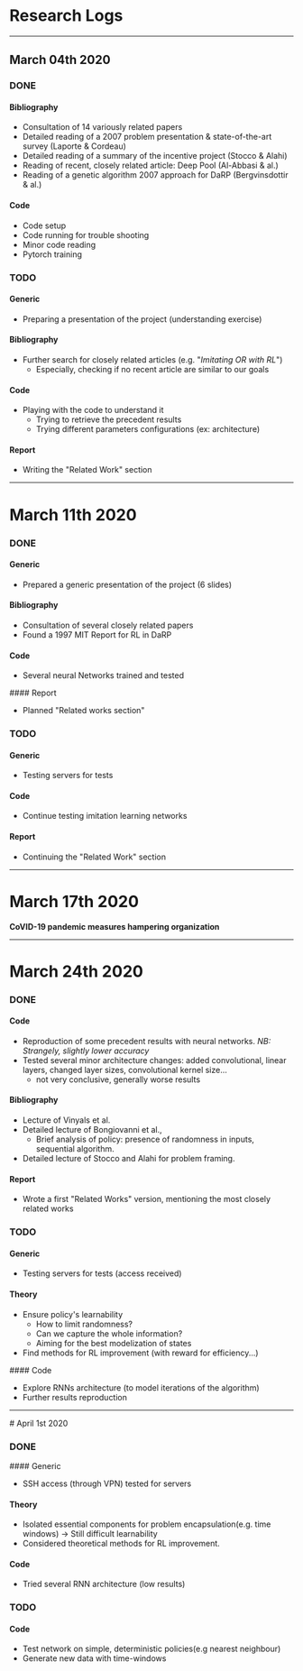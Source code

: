 # Research Logs
__________________
## March 04th 2020

### DONE

#### Bibliography
- Consultation of 14 variously related papers
- Detailed reading of a 2007 problem presentation & state-of-the-art survey (Laporte & Cordeau)
- Detailed reading of a summary of the incentive project  (Stocco & Alahi)
- Reading of recent, closely related article: Deep Pool (Al-Abbasi & al.)
- Reading of a genetic algorithm 2007 approach for DaRP (Bergvinsdottir & al.)

#### Code
- Code setup
- Code running for trouble shooting
- Minor code reading
- Pytorch training

### TODO

#### Generic
- Preparing a presentation of the project (understanding exercise)

#### Bibliography
- Further search for closely related articles (e.g. "*Imitating OR with RL*")
  - Especially, checking if no recent article are similar to our goals

#### Code
- Playing with the code to understand it
  - Trying to retrieve the precedent results
  - Trying different parameters configurations (ex: architecture)

#### Report
- Writing the "Related Work" section
__________________
# March 11th 2020

### DONE

#### Generic
- Prepared a generic presentation of the project (6 slides)

#### Bibliography
- Consultation of several closely related papers
- Found a 1997 MIT Report for RL in DaRP

#### Code
- Several neural Networks trained and tested

#### Report
- Planned "Related works section"

### TODO

#### Generic
- Testing servers for tests

#### Code
- Continue testing imitation learning networks

#### Report
- Continuing the "Related Work" section

__________________
# March 17th 2020

**CoVID-19 pandemic measures hampering organization**
__________________
# March 24th 2020

### DONE

#### Code
- Reproduction of some precedent results with neural networks.
*NB: Strangely, slightly lower accuracy*
- Tested several minor architecture changes: added convolutional, linear layers, changed layer sizes, convolutional kernel size...
  - not very conclusive, generally worse results

#### Bibliography
- Lecture of Vinyals et al.
- Detailed lecture of Bongiovanni et al.,
  - Brief analysis of policy: presence of randomness in inputs, sequential algorithm.
- Detailed lecture of Stocco and Alahi for problem framing.

#### Report
- Wrote a first "Related Works" version, mentioning the most closely related works

### TODO

#### Generic
- Testing servers for tests (access received)

#### Theory
- Ensure policy's learnability
  - How to limit randomness?
  - Can we capture the whole information?
  - Aiming for the best modelization of states
- Find methods for RL improvement (with reward for efficiency...)

#### Code
- Explore RNNs architecture (to model iterations of the algorithm)
- Further results reproduction

__________________
# April 1st 2020

### DONE

#### Generic
- SSH access (through VPN) tested for servers

#### Theory
- Isolated essential components for problem encapsulation(e.g. time windows)
  -> Still difficult learnability
- Considered theoretical methods for RL improvement.

#### Code
- Tried several RNN architecture (low results)

### TODO

#### Code
- Test network on simple, deterministic policies(e.g nearest neighbour)
- Generate new data with time-windows
